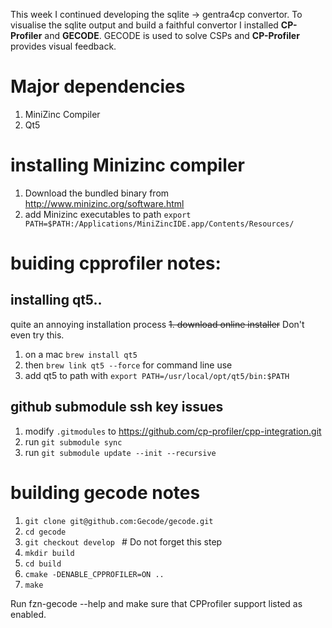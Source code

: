This week I continued developing the sqlite -> gentra4cp convertor.
To visualise the sqlite output and build a faithful convertor I installed **CP-Profiler** and **GECODE**.
GECODE is used to solve CSPs and **CP-Profiler** provides visual feedback. 

# Major dependencies
1. MiniZinc Compiler
2. Qt5

# installing Minizinc compiler
1. Download the bundled binary from http://www.minizinc.org/software.html
2. add Minizinc executables to path ```export PATH=$PATH:/Applications/MiniZincIDE.app/Contents/Resources/``` 


# buiding cpprofiler notes:
## installing qt5..
quite an annoying installation process
~~1. download online installer~~ Don't even try this.
1. on a mac ```brew install qt5```
2. then ```brew link qt5 --force``` for command line use
3. add qt5 to path with ```export PATH=/usr/local/opt/qt5/bin:$PATH```

## github submodule ssh key issues
1. modify ```.gitmodules``` to https://github.com/cp-profiler/cpp-integration.git
2. run ```git submodule sync```
3. run ```git submodule update --init --recursive```


# building gecode notes
1. ```git clone git@github.com:Gecode/gecode.git```
2. ```cd gecode```
3. ```git checkout develop ``` # Do not forget this step
4. ```mkdir build```
5. ```cd build```
6. ```cmake -DENABLE_CPPROFILER=ON ..```
7. ```make```

Run fzn-gecode --help and make sure that CPProfiler support listed as enabled.
